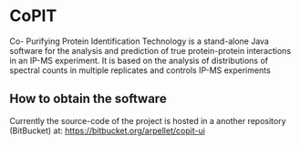 # CoPIT
Co- Purifying Protein Identification Technology is a stand-alone Java software for the analysis and prediction of true protein-protein interactions in an IP-MS experiment.
It is based on the analysis of distributions of spectral counts in multiple replicates and controls IP-MS experiments

## How to obtain the software
Currently the source-code of the project is hosted in a another repository (BitBucket) at: https://bitbucket.org/arpellet/copit-ui
